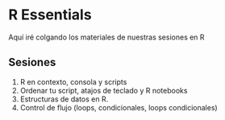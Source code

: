 # R Essentials
Aquí iré colgando los materiales de nuestras sesiones en R


## Sesiones

1. R en contexto, consola y scripts
2. Ordenar tu script, atajos de teclado y R notebooks
3. Estructuras de datos en R.
4. Control de flujo (loops, condicionales, loops condicionales)
